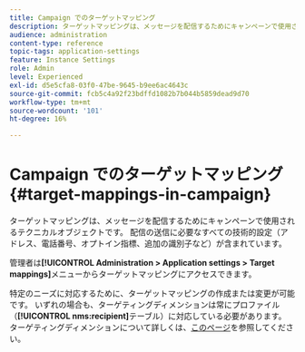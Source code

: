 ```yaml
---
title: Campaign でのターゲットマッピング
description: ターゲットマッピングは、メッセージを配信するためにキャンペーンで使用されるテクニカルオブジェクトです。 配信の送信に必要なすべての技術設定が含まれています。
audience: administration
content-type: reference
topic-tags: application-settings
feature: Instance Settings
role: Admin
level: Experienced
exl-id: d5e5cfa8-03f0-47be-9645-b9ee6ac4643c
source-git-commit: fcb5c4a92f23bdffd1082b7b044b5859dead9d70
workflow-type: tm+mt
source-wordcount: '101'
ht-degree: 16%

---
```


# Campaign でのターゲットマッピング{#target-mappings-in-campaign}

ターゲットマッピングは、メッセージを配信するためにキャンペーンで使用されるテクニカルオブジェクトです。 配信の送信に必要なすべての技術的設定（アドレス、電話番号、オプトイン指標、追加の識別子など）が含まれています。

管理者は&#x200B;**[!UICONTROL Administration > Application settings > Target mappings]**&#x200B;メニューからターゲットマッピングにアクセスできます。

特定のニーズに対応するために、ターゲットマッピングの作成または変更が可能です。 いずれの場合も、ターゲティングディメンションは常にプロファイル（**[!UICONTROL nms:recipient]**&#x200B;テーブル）に対応している必要があります。 ターゲティングディメンションについて詳しくは、[このページ](../../automating/using/query.md#targeting-dimensions-and-resources)を参照してください。
